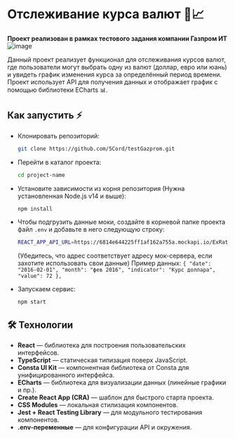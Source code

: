 # Отслеживание курса валют 💱📈

**Проект реализован в рамках тестового задания компании Газпром ИТ**
![image](https://github.com/user-attachments/assets/680903ce-09b4-49ad-886e-3ffa9457a51c)

Данный проект реализует функционал для отслеживания курсов валют, где пользователи могут выбрать одну из валют (доллар, евро или юань) и увидеть график изменения курса за определённый период времени. Проект использует API для получения данных и отображает график с помощью библиотеки ECharts 📊.

## Как запустить ⚡
- Клонировать репозиторий:
  ```bash
  git clone https://github.com/5Cord/testGazprom.git
  ```

- Перейти в каталог проекта:
  ```bash
  cd project-name
  ```

- Установите зависимости из корня репозитория (Нужна установленная Node.js v14 и выше):
  ```bash
  npm install
  ```

- Чтобы подгрузить данные моки, создайте в корневой папке проекта файл `.env` и добавьте в него следующую строку:
  ```bash
  REACT_APP_API_URL=https://6814e644225ff1af162a755a.mockapi.io/ExRate
  ```
  (Убедитесь, что адрес соответствует адресу мок-сервера, если захотите использовать свои данные)
  Пример данных:
  `
    {
      "date": "2016-02-01",
      "month": "фев 2016",
      "indicator": "Курс доллара",
      "value": 72
    },
  `


- Запускаем сервис:
  ```bash
  npm start
  ```

## 🛠️ Технологии
- **React** — библиотека для построения пользовательских интерфейсов.
- **TypeScript** — статическая типизация поверх JavaScript.
- **Consta UI Kit** — компонентная библиотека от Consta для унифицированного интерфейса.
- **ECharts** — библиотека для визуализации данных (линейные графики и пр.).
- **Create React App (CRA)** — шаблон для быстрого старта проекта.
- **CSS Modules** — локальная стилизация компонентов.
- **Jest + React Testing Library** — для модульного тестирования компонентов.
- **.env-переменные** — для конфигурации API и окружения.

